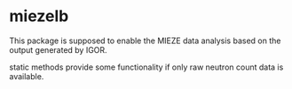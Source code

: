 # miezelb

This package is supposed to enable the MIEZE data analysis based on the output generated by IGOR.

static methods provide some functionality if only raw neutron count data is available.
